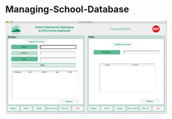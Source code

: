 # Managing-School-Database

![ GUI ][1]

[1]: https://github.com/younesaitmha/Managing-School-Database/blob/master/screen.png?raw=true "The user interface"
